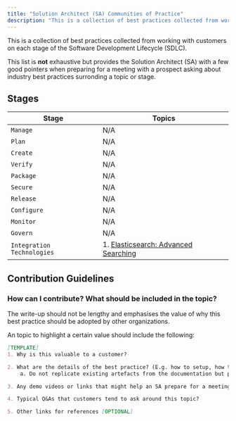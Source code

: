 ```yaml
---
title: "Solution Architect (SA) Communities of Practice"
description: "This is a collection of best practices collected from working with customers on each stage of the Software Development Lifecycle"
---
```


This is a collection of best practices collected from working with customers on each stage of the Software Development Lifecycle (SDLC).

This list is **not** exhaustive but provides the Solution Architect (SA) with a few good pointers when preparing for a meeting with a prospect asking about industry best practices surronding a topic or stage.

## Stages

| Stage | Topics |
| ----- | --------- |
| `Manage` | N/A |
| `Plan` | N/A |
| `Create`  | N/A |
| `Verify`  | N/A |
| `Package` | N/A |
| `Secure`  | N/A |
| `Release` | N/A |
| `Configure` | N/A |
| `Monitor` | N/A |
| `Govern` | N/A |
| `Integration Technologies` | 1. [Elasticsearch: Advanced Searching](/handbook/solutions-architects/sa-practices/communities-of-practice/integration-technologies/) |

## Contribution Guidelines

### How can I contribute? What should be included in the topic?

The write-up should not be lengthy and emphasises the value of why this best practice should be adopted by other organizations.

An topic to highlight a certain value should include the following:

```markdown
[TEMPLATE]
1. Why is this valuable to a customer?

2. What are the details of the best practice? (E.g. how to setup, how to configure)
    a. Do not replicate existing artefacts from the documentation but provide links on where to best find them

3. Any demo videos or links that might help an SA prepare for a meeting more efficiently

4. Typical Q&As that customers tend to ask around this topic?

5. Other links for references [OPTIONAL]
```
